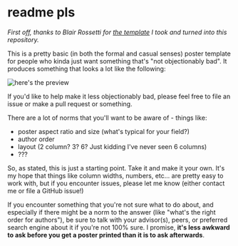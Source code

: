 # readme pls

*First off, thanks to Blair Rossetti for [the template][Emory Template] I took and turned into this repository.*

This is a pretty basic (in both the formal and casual senses) poster template for people who kinda just want something that's "not objectionably bad". It produces something that looks a lot like the following:

![here's the preview][posterthumb]


If you'd like to help make it less objectionably bad, please feel free to file an issue or make a pull request or something.

There are a lot of norms that you'll want to be aware of - things like:

- poster aspect ratio and size (what's typical for your field?)
- author order
- layout (2 column? 3? 6? Just kidding I've never seen 6 columns)
- ???

So, as stated, this is just a starting point. Take it and make it your own. It's my hope that things like column widths, numbers, etc... are pretty easy to work with, but if you encounter issues, please let me know (either contact me or file a GitHub issue!)

If you encounter something that you're not sure what to do about, and especially if there might be a norm to the answer (like "what's the right order for authors"), be sure to talk with your advisor(s), peers, or preferred search engine about it if you're not 100% sure. I promise, **it's less awkward to ask before you get a poster printed than it is to ask afterwards**.


[Emory Template]: https://www.overleaf.com/latex/templates/emory-poster-template/skpfmpxjnqdh
[posterthumb]: main.png